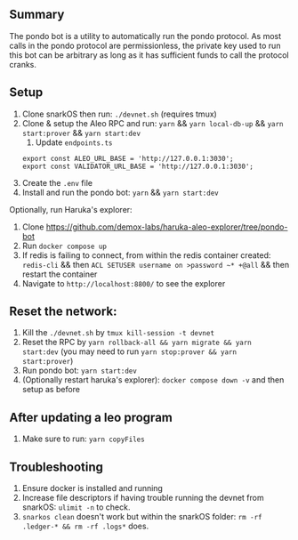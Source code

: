 ## Summary

The pondo bot is a utility to automatically run the pondo protocol.
As most calls in the pondo protocol are permissionless, the private key used to run this bot can be arbitrary as long as it has sufficient funds to call the protocol cranks.

## Setup

1. Clone snarkOS then run: `./devnet.sh` (requires tmux)
2. Clone & setup the Aleo RPC and run: `yarn` && `yarn local-db-up` && `yarn start:prover` && `yarn start:dev`
   1. Update `endpoints.ts`
    ```
    export const ALEO_URL_BASE = 'http://127.0.0.1:3030';
    export const VALIDATOR_URL_BASE = 'http://127.0.0.1:3030';
    ```
3. Create the `.env` file
4. Install and run the pondo bot: `yarn` && `yarn start:dev`

Optionally, run Haruka's explorer:
1. Clone https://github.com/demox-labs/haruka-aleo-explorer/tree/pondo-bot
2. Run `docker compose up`
3. If redis is failing to connect, from within the redis container created: `redis-cli` && then `ACL SETUSER username on >password ~* +@all` && then restart the container
4. Navigate to `http://localhost:8800/` to see the explorer

## Reset the network:
1. Kill the `./devnet.sh` by `tmux kill-session -t devnet`
2. Reset the RPC by `yarn rollback-all && yarn migrate && yarn start:dev` (you may need to run `yarn stop:prover && yarn start:prover`)
3. Run pondo bot: `yarn start:dev`
4. (Optionally restart haruka's explorer): `docker compose down -v` and then setup as before


## After updating a leo program
1. Make sure to run: `yarn copyFiles`

## Troubleshooting
1. Ensure docker is installed and running
1. Increase file descriptors if having trouble running the devnet from snarkOS: `ulimit -n` to check. 
2. `snarkos clean` doesn't work but within the snarkOS folder: `rm -rf .ledger-* && rm -rf .logs*` does. 
